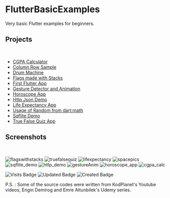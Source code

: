 # FlutterBasicExamples
 
 Very basic Flutter examples for beginners.
 
## Projects
<br/>


- [CGPA Calculator](https://github.com/furkanuysal/FlutterBasicExamples/tree/main/cgpa_calculator)
- [Column Row Sample](https://github.com/furkanuysal/FlutterBasicExamples/tree/main/column_row_sample)
- [Drum Machine](https://github.com/furkanuysal/FlutterBasicExamples/tree/main/drum_machine)
- [Flags made with Stacks](https://github.com/furkanuysal/FlutterBasicExamples/tree/main/flags_with_stacks)
- [First Flutter App](https://github.com/furkanuysal/FlutterBasicExamples/tree/main/flutter_basic_app)
- [Gesture Detector and Animation](https://github.com/furkanuysal/FlutterBasicExamples/tree/main/gesture_animation)
- [Horoscope App](https://github.com/furkanuysal/FlutterBasicExamples/tree/main/horoscope_app)
- [Http Json Demo](https://github.com/furkanuysal/FlutterBasicExamples/tree/main/http_demo)
- [Life Expectancy App](https://github.com/furkanuysal/FlutterBasicExamples/tree/main/life_expectancy)
- [Usage of Random from dart:math](https://github.com/furkanuysal/FlutterBasicExamples/tree/main/random_dartmath)
- [Sqflite Demo](https://github.com/furkanuysal/FlutterBasicExamples/tree/main/sqflite_demo)
- [True False Quiz App](https://github.com/furkanuysal/FlutterBasicExamples/tree/main/true_false_quiz_app)

## Screenshots
<br/>


![flagswithstacks](https://user-images.githubusercontent.com/60571747/125045286-7f021280-e0a5-11eb-9f46-7a51b3ecb38f.gif) ![truefalsequiz](https://user-images.githubusercontent.com/60571747/125045289-80333f80-e0a5-11eb-875f-37a68e245ff0.gif) ![lifexpectancy](https://user-images.githubusercontent.com/60571747/125045291-80333f80-e0a5-11eb-9039-f47ed00f4e14.gif) ![spacepics](https://user-images.githubusercontent.com/60571747/125045296-80cbd600-e0a5-11eb-8e4f-1a2c16d9a903.gif) ![sqflite_demo](https://user-images.githubusercontent.com/60571747/125453177-d4f19a24-dd25-4578-a8e3-a6f6811c435a.gif) ![http_demo](https://user-images.githubusercontent.com/60571747/125915435-35617de7-d10a-47ff-8261-ea3ad825e8e0.gif) ![gestureAnim](https://user-images.githubusercontent.com/60571747/127448963-ef57a5eb-e221-4578-a239-8be89c251133.gif) ![horoscope_app](https://user-images.githubusercontent.com/60571747/128168408-38166fa2-16f5-41ac-b6c9-b638133a9afc.gif) ![cgpa_calc](https://user-images.githubusercontent.com/60571747/128336779-c870369b-4d3e-4f69-8d9b-f08ee9f61f00.gif)

 ![Visits Badge](https://badges.pufler.dev/visits/furkanuysal/FlutterBasicExamples)
 ![Updated Badge](https://badges.pufler.dev/updated/furkanuysal/FlutterBasicExamples)
 ![Created Badge](https://badges.pufler.dev/created/furkanuysal/FlutterBasicExamples)

P.S. : Some of the source codes were written from KodPlanet's Youtube videos, Engin Demirog and Emre Altunbilek's Udemy series.
